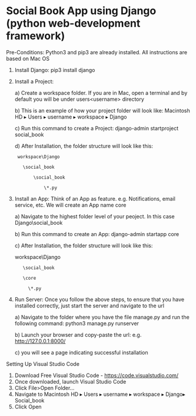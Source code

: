 # Social Book App using Django (python web-development framework)

Pre-Conditions: Python3 and pip3 are already installed. All instructions are based on Mac OS

1) Install Django: pip3 install django


2) Install a Project:

    a) Create a workspace folder. If you are in Mac, open a terminal and by default you will be under users\<username> directory
    
    b) This is an example of how your project folder will look like: Macintosh HD⁩ ▸ ⁨Users⁩ ▸ ⁨username ▸ ⁨workspace⁩ ▸ ⁨Django⁩
    
    c) Run this command to create a Project: django-admin startproject social_book
    
    d) After Installation, the folder structure will look like this:
    
        workspace\Django
    
          \social_book
    
              \social_book
    
                  \*.py
  
    
3) Install an App: Think of an App as feature. e.g. Notifications, email service, etc. We will create an App name core

    a) Navigate to the highest folder level of your peoject. In this case Django\social_book
    
    b) Run this command to create an App: django-admin startapp core
    
    c) After Installation, the folder structure will look like this:
    
    
    workspace\Django
    
          \social_book
          
          \core
          
            \*.py
    

4) Run Server: Once you follow the above steps, to ensure that you have installed correctly, just start the server and navigate to the url

    a) Navigate to the folder where you have the file manage.py and run the following command: python3 manage.py runserver
    
    b) Launch your browser and copy-paste the url: e.g. http://127.0.0.1:8000/
    
    c) you will see a page indicating successful installation


Setting Up Visual Studio Code
1) Download Free Visual Studio Code - https://code.visualstudio.com/
2) Once downloaded, launch Visual Studio Code
3) Click File>Open Folder...
4) Navigate to Macintosh HD⁩ ▸ ⁨Users⁩ ▸ ⁨username ▸ ⁨workspace⁩ ▸ ⁨Django▸ ⁨Social_book
5) Click Open
